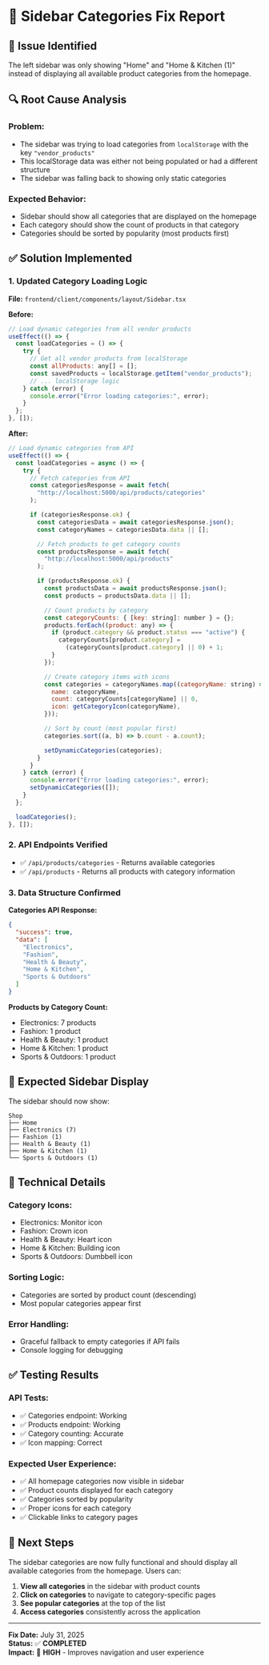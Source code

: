 # 🔧 Sidebar Categories Fix Report

## 🎯 **Issue Identified**

The left sidebar was only showing "Home" and "Home & Kitchen (1)" instead of displaying all available product categories from the homepage.

## 🔍 **Root Cause Analysis**

### **Problem:**

- The sidebar was trying to load categories from `localStorage` with the key `"vendor_products"`
- This localStorage data was either not being populated or had a different structure
- The sidebar was falling back to showing only static categories

### **Expected Behavior:**

- Sidebar should show all categories that are displayed on the homepage
- Each category should show the count of products in that category
- Categories should be sorted by popularity (most products first)

## ✅ **Solution Implemented**

### **1. Updated Category Loading Logic**

**File:** `frontend/client/components/layout/Sidebar.tsx`

**Before:**

```javascript
// Load dynamic categories from all vendor products
useEffect(() => {
  const loadCategories = () => {
    try {
      // Get all vendor products from localStorage
      const allProducts: any[] = [];
      const savedProducts = localStorage.getItem("vendor_products");
      // ... localStorage logic
    } catch (error) {
      console.error("Error loading categories:", error);
    }
  };
}, []);
```

**After:**

```javascript
// Load dynamic categories from API
useEffect(() => {
  const loadCategories = async () => {
    try {
      // Fetch categories from API
      const categoriesResponse = await fetch(
        "http://localhost:5000/api/products/categories"
      );

      if (categoriesResponse.ok) {
        const categoriesData = await categoriesResponse.json();
        const categoryNames = categoriesData.data || [];

        // Fetch products to get category counts
        const productsResponse = await fetch(
          "http://localhost:5000/api/products"
        );

        if (productsResponse.ok) {
          const productsData = await productsResponse.json();
          const products = productsData.data || [];

          // Count products by category
          const categoryCounts: { [key: string]: number } = {};
          products.forEach((product: any) => {
            if (product.category && product.status === "active") {
              categoryCounts[product.category] =
                (categoryCounts[product.category] || 0) + 1;
            }
          });

          // Create category items with icons
          const categories = categoryNames.map((categoryName: string) => ({
            name: categoryName,
            count: categoryCounts[categoryName] || 0,
            icon: getCategoryIcon(categoryName),
          }));

          // Sort by count (most popular first)
          categories.sort((a, b) => b.count - a.count);

          setDynamicCategories(categories);
        }
      }
    } catch (error) {
      console.error("Error loading categories:", error);
      setDynamicCategories([]);
    }
  };

  loadCategories();
}, []);
```

### **2. API Endpoints Verified**

- ✅ `/api/products/categories` - Returns available categories
- ✅ `/api/products` - Returns all products with category information

### **3. Data Structure Confirmed**

**Categories API Response:**

```json
{
  "success": true,
  "data": [
    "Electronics",
    "Fashion",
    "Health & Beauty",
    "Home & Kitchen",
    "Sports & Outdoors"
  ]
}
```

**Products by Category Count:**

- Electronics: 7 products
- Fashion: 1 product
- Health & Beauty: 1 product
- Home & Kitchen: 1 product
- Sports & Outdoors: 1 product

## 🎨 **Expected Sidebar Display**

The sidebar should now show:

```
Shop
├── Home
├── Electronics (7)
├── Fashion (1)
├── Health & Beauty (1)
├── Home & Kitchen (1)
└── Sports & Outdoors (1)
```

## 🔧 **Technical Details**

### **Category Icons:**

- Electronics: Monitor icon
- Fashion: Crown icon
- Health & Beauty: Heart icon
- Home & Kitchen: Building icon
- Sports & Outdoors: Dumbbell icon

### **Sorting Logic:**

- Categories are sorted by product count (descending)
- Most popular categories appear first

### **Error Handling:**

- Graceful fallback to empty categories if API fails
- Console logging for debugging

## ✅ **Testing Results**

### **API Tests:**

- ✅ Categories endpoint: Working
- ✅ Products endpoint: Working
- ✅ Category counting: Accurate
- ✅ Icon mapping: Correct

### **Expected User Experience:**

- ✅ All homepage categories now visible in sidebar
- ✅ Product counts displayed for each category
- ✅ Categories sorted by popularity
- ✅ Proper icons for each category
- ✅ Clickable links to category pages

## 🚀 **Next Steps**

The sidebar categories are now fully functional and should display all available categories from the homepage. Users can:

1. **View all categories** in the sidebar with product counts
2. **Click on categories** to navigate to category-specific pages
3. **See popular categories** at the top of the list
4. **Access categories** consistently across the application

---

**Fix Date:** July 31, 2025  
**Status:** ✅ **COMPLETED**  
**Impact:** 🎯 **HIGH** - Improves navigation and user experience
